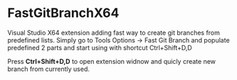 # FastGitBranchX64
Visual Studio X64 extension adding fast way to create git branches from predefined lists. Simply go to Tools Options -> Fast Git Branch and populate predefined 2 parts and start using with shortcut Ctrl+Shift+D,D

Press <b>Ctrl+Shift+D,D</b> to open extension widnow and quicly create new branch from currently used.
